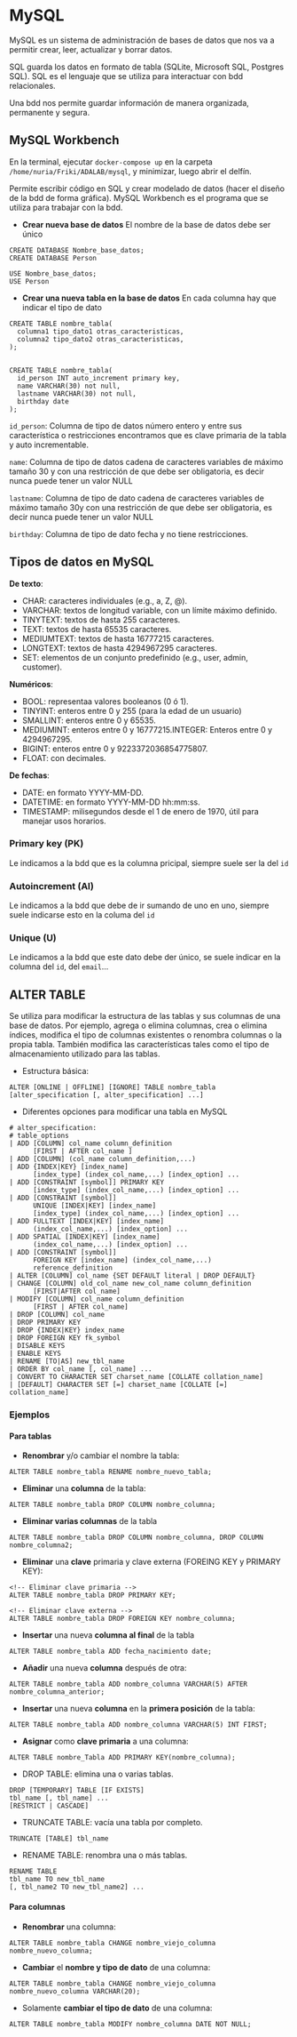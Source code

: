 # MySQL

MySQL es un sistema de administración de bases de datos que nos va a permitir crear, leer, actualizar y borrar datos.

SQL guarda los datos en formato de tabla (SQLite, Microsoft SQL, Postgres SQL). SQL es el lenguaje que se utiliza para interactuar con bdd relacionales.

Una bdd nos permite guardar información de manera organizada, permanente y segura.

## MySQL Workbench

En la terminal, ejecutar `docker-compose up` en la carpeta `/home/nuria/Friki/ADALAB/mysql`, y minimizar, luego abrir el delfín.

Permite escribir código en SQL y crear modelado de datos (hacer el diseño de la bdd de forma gráfica). MySQL Workbench es el programa que se utiliza para trabajar con la bdd.

- **Crear nueva base de datos** El nombre de la base de datos debe ser único

```
CREATE DATABASE Nombre_base_datos;
CREATE DATABASE Person

USE Nombre_base_datos;
USE Person
```

- **Crear una nueva tabla en la base de datos** En cada columna hay que indicar el tipo de dato

```
CREATE TABLE nombre_tabla(
  columna1 tipo_dato1 otras_caracteristicas,
  columna2 tipo_dato2 otras_caracteristicas,
);


CREATE TABLE nombre_tabla(
  id_person INT auto_increment primary key,
  name VARCHAR(30) not null,
  lastname VARCHAR(30) not null,
  birthday date
);
```

`id_person`: Columna de tipo de datos número entero y entre sus característica o restricciones encontramos que es clave primaria de la tabla y auto incrementable.

`name`: Columna de tipo de datos cadena de caracteres variables de máximo tamaño 30 y con una restricción de que debe ser obligatoria, es decir nunca puede tener un valor NULL

`lastname`: Columna de tipo de dato cadena de caracteres variables de máximo tamaño 30y con una restricción de que debe ser obligatoria, es decir nunca puede tener un valor NULL

`birthday`: Columna de tipo de dato fecha y no tiene restricciones.

## Tipos de datos en MySQL

**De texto**:

- CHAR: caracteres individuales (e.g., a, Z, @).
- VARCHAR: textos de longitud variable, con un límite máximo definido.
- TINYTEXT: textos de hasta 255 caracteres.
- TEXT: textos de hasta 65535 caracteres.
- MEDIUMTEXT: textos de hasta 16777215 caracteres.
- LONGTEXT: textos de hasta 4294967295 caracteres.
- SET: elementos de un conjunto predefinido (e.g., user, admin, customer).

**Numéricos**:

- BOOL: representaa valores booleanos (0 ó 1).
- TINYINT: enteros entre 0 y 255 (para la edad de un usuario)
- SMALLINT: enteros entre 0 y 65535.
- MEDIUMINT: enteros entre 0 y 16777215.INTEGER: Enteros entre 0 y 4294967295.
- BIGINT: enteros entre 0 y 9223372036854775807.
- FLOAT: con decimales.

**De fechas**:

- DATE: en formato YYYY-MM-DD.
- DATETIME: en formato YYYY-MM-DD hh:mm:ss.
- TIMESTAMP: milisegundos desde el 1 de enero de 1970, útil para manejar usos horarios.

### Primary key (PK)

Le indicamos a la bdd que es la columna pricipal, siempre suele ser la del `id`

### Autoincrement (AI)

Le indicamos a la bdd que debe de ir sumando de uno en uno, siempre suele indicarse esto en la columa del `id`

### Unique (U)

Le indicamos a la bdd que este dato debe der único, se suele indicar en la columna del `id`, del `email`...

## ALTER TABLE

Se utiliza para modificar la estructura de las tablas y sus columnas de una base de datos. Por ejemplo, agrega o elimina columnas, crea o elimina índices, modifica el tipo de columnas existentes o renombra columnas o la propia tabla. También modifica las características tales como el tipo de almacenamiento utilizado para las tablas.

- Estructura básica:

```
ALTER [ONLINE | OFFLINE] [IGNORE] TABLE nombre_tabla
[alter_specification [, alter_specification] ...]
```

- Diferentes opciones para modificar una tabla en MySQL

```
# alter_specification:
# table_options
| ADD [COLUMN] col_name column_definition
      [FIRST | AFTER col_name ]
| ADD [COLUMN] (col_name column_definition,...)
| ADD {INDEX|KEY} [index_name]
      [index_type] (index_col_name,...) [index_option] ...
| ADD [CONSTRAINT [symbol]] PRIMARY KEY
      [index_type] (index_col_name,...) [index_option] ...
| ADD [CONSTRAINT [symbol]]
      UNIQUE [INDEX|KEY] [index_name]
      [index_type] (index_col_name,...) [index_option] ...
| ADD FULLTEXT [INDEX|KEY] [index_name]
      (index_col_name,...) [index_option] ...
| ADD SPATIAL [INDEX|KEY] [index_name]
      (index_col_name,...) [index_option] ...
| ADD [CONSTRAINT [symbol]]
      FOREIGN KEY [index_name] (index_col_name,...)
      reference_definition
| ALTER [COLUMN] col_name {SET DEFAULT literal | DROP DEFAULT}
| CHANGE [COLUMN] old_col_name new_col_name column_definition
      [FIRST|AFTER col_name]
| MODIFY [COLUMN] col_name column_definition
      [FIRST | AFTER col_name]
| DROP [COLUMN] col_name
| DROP PRIMARY KEY
| DROP {INDEX|KEY} index_name
| DROP FOREIGN KEY fk_symbol
| DISABLE KEYS
| ENABLE KEYS
| RENAME [TO|AS] new_tbl_name
| ORDER BY col_name [, col_name] ...
| CONVERT TO CHARACTER SET charset_name [COLLATE collation_name]
| [DEFAULT] CHARACTER SET [=] charset_name [COLLATE [=] collation_name]
```

### Ejemplos

#### Para tablas

- **Renombrar** y/o cambiar el nombre la tabla:

```
ALTER TABLE nombre_tabla RENAME nombre_nuevo_tabla;
```

- **Eliminar** una **columna** de la tabla:

```
ALTER TABLE nombre_tabla DROP COLUMN nombre_columna;
```

- **Eliminar varias columnas** de la tabla

```
ALTER TABLE nombre_tabla DROP COLUMN nombre_columna, DROP COLUMN nombre_columna2;
```

- **Eliminar** una **clave** primaria y clave externa (FOREING KEY y PRIMARY KEY):

```
<!-- Eliminar clave primaria -->
ALTER TABLE nombre_tabla DROP PRIMARY KEY;

<!-- Eliminar clave externa -->
ALTER TABLE nombre_tabla DROP FOREIGN KEY nombre_columna;
```

- **Insertar** una nueva **columna al final** de la tabla

```
ALTER TABLE nombre_tabla ADD fecha_nacimiento date;
```

- **Añadir** una nueva **columna** después de otra:

```
ALTER TABLE nombre_tabla ADD nombre_columna VARCHAR(5) AFTER nombre_columna_anterior;
```

- **Insertar** una nueva **columna** en la **primera posición** de la tabla:

```
ALTER TABLE nombre_tabla ADD nombre_columna VARCHAR(5) INT FIRST;
```

- **Asignar** como **clave primaria** a una columna:

```
ALTER TABLE nombre_Tabla ADD PRIMARY KEY(nombre_columna);
```

- DROP TABLE: elimina una o varias tablas.

```
DROP [TEMPORARY] TABLE [IF EXISTS]
tbl_name [, tbl_name] ...
[RESTRICT | CASCADE]
```

- TRUNCATE TABLE: vacía una tabla por completo.

```
TRUNCATE [TABLE] tbl_name
```

- RENAME TABLE: renombra una o más tablas.

```
RENAME TABLE
tbl_name TO new_tbl_name
[, tbl_name2 TO new_tbl_name2] ...
```

#### Para columnas

- **Renombrar** una columna:

```
ALTER TABLE nombre_tabla CHANGE nombre_viejo_columna nombre_nuevo_columna;
```

- **Cambiar** el **nombre y tipo de dato** de una columna:

```
ALTER TABLE nombre_tabla CHANGE nombre_viejo_columna nombre_nuevo_columna VARCHAR(20);
```

- Solamente **cambiar el tipo de dato** de una columna:

```
ALTER TABLE nombre_tabla MODIFY nombre_columna DATE NOT NULL;
```
